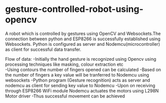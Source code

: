 # gesture-controlled-robot-using-opencv
A robot which is controlled by gestures using OpenCV and Websockets.The connection between python and ESP8266 is successfully established using Websockets. Python is configured as server and Nodemcu(microcontroller) as client for successful data transfer.

Flow of data:
-Initially the hand gesture is recognized using Opencv using processing techniques like masking, colour extraction etc <br> -Using contours the number of fingers opened can be calculated -Based on the number of fingers a key value will be tranferred to Nodemcu using websockets -Python program (Gesture recognition) acts as server and nodemcu as client for sending key value to Nodemcu -Upon on receiving through ESP8266 WiFi module Nodemcu actuates the motors using L298N Motor driver -Thus successful movement can be achieved
